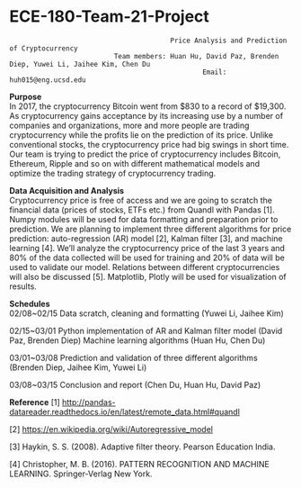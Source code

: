 # ECE-180-Team-21-Project
                                            Price Analysis and Prediction of Cryptocurrency 
                              Team members: Huan Hu, David Paz, Brenden Diep, Yuwei Li, Jaihee Kim, Chen Du
                                                    Email: huh015@eng.ucsd.edu

**Purpose**  
	In 2017, the cryptocurrency Bitcoin went from $830 to a record of $19,300. As cryptocurrency gains acceptance by its increasing use by a number of companies and organizations, more and more people are trading cryptocurrency while the profits lie on the prediction of its price. Unlike conventional stocks, the cryptocurrency price had big swings in short time. Our team is trying to predict the price of cryptocurrency includes Bitcoin, Ethereum, Ripple and so on with different mathematical models and optimize the trading strategy of cryptocurrency trading.

**Data Acquisition and Analysis**  
	Cryptocurrency price is free of access and we are going to scratch the financial data (prices of stocks, ETFs etc.) from Quandl with Pandas [1]. Numpy modules will be used for data formatting and preparation prior to prediction. We are planning to implement three different algorithms for price prediction: auto-regression (AR) model [2], Kalman filter [3], and machine learning [4]. We’ll analyze the cryptocurrency price of the last 3 years and 80% of the data collected will be used for training and 20% of data will be used to validate our model. Relations between different cryptocurrencies will also be discussed [5]. Matplotlib, Plotly will be used for visualization of results. 

**Schedules**  
02/08~02/15	Data scratch, cleaning and formatting		(Yuwei Li, Jaihee Kim)				

02/15~03/01	Python implementation of AR and Kalman filter model		(David Paz, Brenden Diep)
		Machine learning algorithms (Huan Hu, Chen Du)

03/01~03/08	Prediction and validation of three different algorithms		(Brenden Diep, Jaihee Kim, Yuwei Li)

03/08~03/15	Conclusion and report	(Chen Du, Huan Hu, David Paz)
		

**Reference**
[1] http://pandas-datareader.readthedocs.io/en/latest/remote_data.html#quandl

[2] https://en.wikipedia.org/wiki/Autoregressive_model

[3] Haykin, S. S. (2008). Adaptive filter theory. Pearson Education India.

[4] Christopher, M. B. (2016). PATTERN RECOGNITION AND MACHINE LEARNING. Springer-Verlag New York.
     
